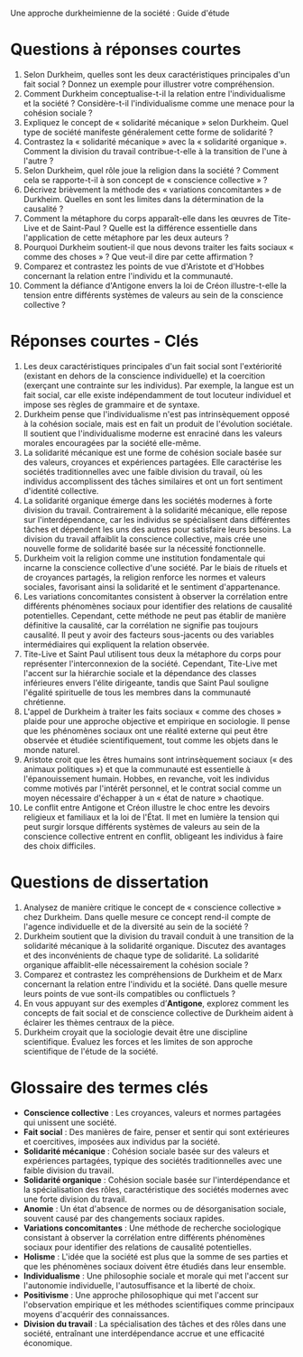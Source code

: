 Une approche durkheimienne de la société : Guide d'étude
# Questions à réponses courtes

1. Selon Durkheim, quelles sont les deux caractéristiques principales d'un fait social ? Donnez un exemple pour illustrer votre compréhension.
2. Comment Durkheim conceptualise-t-il la relation entre l'individualisme et la société ? Considère-t-il l'individualisme comme une menace pour la cohésion sociale ?
3. Expliquez le concept de « solidarité mécanique » selon Durkheim. Quel type de société manifeste généralement cette forme de solidarité ?
4. Contrastez la « solidarité mécanique » avec la « solidarité organique ». Comment la division du travail contribue-t-elle à la transition de l'une à l'autre ?
5. Selon Durkheim, quel rôle joue la religion dans la société ? Comment cela se rapporte-t-il à son concept de « conscience collective » ?
6. Décrivez brièvement la méthode des « variations concomitantes » de Durkheim. Quelles en sont les limites dans la détermination de la causalité ?
7. Comment la métaphore du corps apparaît-elle dans les œuvres de Tite-Live et de Saint-Paul ? Quelle est la différence essentielle dans l'application de cette métaphore par les deux auteurs ?
8. Pourquoi Durkheim soutient-il que nous devons traiter les faits sociaux « comme des choses » ? Que veut-il dire par cette affirmation ?
9. Comparez et contrastez les points de vue d'Aristote et d'Hobbes concernant la relation entre l'individu et la communauté.
10. Comment la défiance d'Antigone envers la loi de Créon illustre-t-elle la tension entre différents systèmes de valeurs au sein de la conscience collective ?

# Réponses courtes - Clés

1. Les deux caractéristiques principales d'un fait social sont l'extériorité (existant en dehors de la conscience individuelle) et la coercition (exerçant une contrainte sur les individus). Par exemple, la langue est un fait social, car elle existe indépendamment de tout locuteur individuel et impose ses règles de grammaire et de syntaxe.
2. Durkheim pense que l'individualisme n'est pas intrinsèquement opposé à la cohésion sociale, mais est en fait un produit de l'évolution sociétale. Il soutient que l'individualisme moderne est enraciné dans les valeurs morales encouragées par la société elle-même.
3. La solidarité mécanique est une forme de cohésion sociale basée sur des valeurs, croyances et expériences partagées. Elle caractérise les sociétés traditionnelles avec une faible division du travail, où les individus accomplissent des tâches similaires et ont un fort sentiment d'identité collective.
4. La solidarité organique émerge dans les sociétés modernes à forte division du travail. Contrairement à la solidarité mécanique, elle repose sur l'interdépendance, car les individus se spécialisent dans différentes tâches et dépendent les uns des autres pour satisfaire leurs besoins. La division du travail affaiblit la conscience collective, mais crée une nouvelle forme de solidarité basée sur la nécessité fonctionnelle.
5. Durkheim voit la religion comme une institution fondamentale qui incarne la conscience collective d'une société. Par le biais de rituels et de croyances partagés, la religion renforce les normes et valeurs sociales, favorisant ainsi la solidarité et le sentiment d'appartenance.
6. Les variations concomitantes consistent à observer la corrélation entre différents phénomènes sociaux pour identifier des relations de causalité potentielles. Cependant, cette méthode ne peut pas établir de manière définitive la causalité, car la corrélation ne signifie pas toujours causalité. Il peut y avoir des facteurs sous-jacents ou des variables intermédiaires qui expliquent la relation observée.
7. Tite-Live et Saint Paul utilisent tous deux la métaphore du corps pour représenter l'interconnexion de la société. Cependant, Tite-Live met l'accent sur la hiérarchie sociale et la dépendance des classes inférieures envers l'élite dirigeante, tandis que Saint Paul souligne l'égalité spirituelle de tous les membres dans la communauté chrétienne.
8. L'appel de Durkheim à traiter les faits sociaux « comme des choses » plaide pour une approche objective et empirique en sociologie. Il pense que les phénomènes sociaux ont une réalité externe qui peut être observée et étudiée scientifiquement, tout comme les objets dans le monde naturel.
9. Aristote croit que les êtres humains sont intrinsèquement sociaux (« des animaux politiques ») et que la communauté est essentielle à l'épanouissement humain. Hobbes, en revanche, voit les individus comme motivés par l'intérêt personnel, et le contrat social comme un moyen nécessaire d'échapper à un « état de nature » chaotique.
10. Le conflit entre Antigone et Créon illustre le choc entre les devoirs religieux et familiaux et la loi de l'État. Il met en lumière la tension qui peut surgir lorsque différents systèmes de valeurs au sein de la conscience collective entrent en conflit, obligeant les individus à faire des choix difficiles.

# Questions de dissertation

1. Analysez de manière critique le concept de « conscience collective » chez Durkheim. Dans quelle mesure ce concept rend-il compte de l'agence individuelle et de la diversité au sein de la société ?
2. Durkheim soutient que la division du travail conduit à une transition de la solidarité mécanique à la solidarité organique. Discutez des avantages et des inconvénients de chaque type de solidarité. La solidarité organique affaiblit-elle nécessairement la cohésion sociale ?
3. Comparez et contrastez les compréhensions de Durkheim et de Marx concernant la relation entre l'individu et la société. Dans quelle mesure leurs points de vue sont-ils compatibles ou conflictuels ?
4. En vous appuyant sur des exemples d’**Antigone**, explorez comment les concepts de fait social et de conscience collective de Durkheim aident à éclairer les thèmes centraux de la pièce.
5. Durkheim croyait que la sociologie devait être une discipline scientifique. Évaluez les forces et les limites de son approche scientifique de l'étude de la société.

# Glossaire des termes clés

- **Conscience collective** : Les croyances, valeurs et normes partagées qui unissent une société.
- **Fait social** : Des manières de faire, penser et sentir qui sont extérieures et coercitives, imposées aux individus par la société.
- **Solidarité mécanique** : Cohésion sociale basée sur des valeurs et expériences partagées, typique des sociétés traditionnelles avec une faible division du travail.
- **Solidarité organique** : Cohésion sociale basée sur l'interdépendance et la spécialisation des rôles, caractéristique des sociétés modernes avec une forte division du travail.
- **Anomie** : Un état d'absence de normes ou de désorganisation sociale, souvent causé par des changements sociaux rapides.
- **Variations concomitantes** : Une méthode de recherche sociologique consistant à observer la corrélation entre différents phénomènes sociaux pour identifier des relations de causalité potentielles.
- **Holisme** : L'idée que la société est plus que la somme de ses parties et que les phénomènes sociaux doivent être étudiés dans leur ensemble.
- **Individualisme** : Une philosophie sociale et morale qui met l'accent sur l'autonomie individuelle, l'autosuffisance et la liberté de choix.
- **Positivisme** : Une approche philosophique qui met l'accent sur l'observation empirique et les méthodes scientifiques comme principaux moyens d'acquérir des connaissances.
- **Division du travail** : La spécialisation des tâches et des rôles dans une société, entraînant une interdépendance accrue et une efficacité économique.